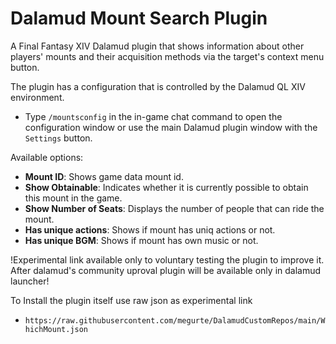 # Dalamud Mount Search Plugin
A Final Fantasy XIV Dalamud plugin that shows information about other players' mounts and their acquisition methods via the target's context menu button.

The plugin has a configuration that is controlled by the Dalamud QL XIV environment.
* Type `/mountsconfig` in the in-game chat command to open the configuration window or use the main Dalamud plugin window with the `Settings` button.

Available options:
* **Mount ID**: Shows game data mount id.
* **Show Obtainable**: Indicates whether it is currently possible to obtain this mount in the game.
* **Show Number of Seats**: Displays the number of people that can ride the mount.
* **Has unique actions**: Shows if mount has uniq actions or not.
* **Has unique BGM**: Shows if mount has own music or not.

!Experimental link available only to voluntary testing the plugin to improve it. After dalamud's community uproval plugin will be available only in dalamud launcher!

To Install the plugin itself use raw json as experimental link
* `https://raw.githubusercontent.com/megurte/DalamudCustomRepos/main/WhichMount.json`
